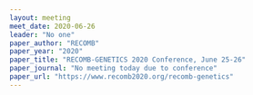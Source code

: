 ```yaml
---
layout: meeting
meet_date: 2020-06-26
leader: "No one"
paper_author: "RECOMB"
paper_year: "2020"
paper_title: "RECOMB-GENETICS 2020 Conference, June 25-26"
paper_journal: "No meeting today due to conference"
paper_url: "https://www.recomb2020.org/recomb-genetics"
---
```

